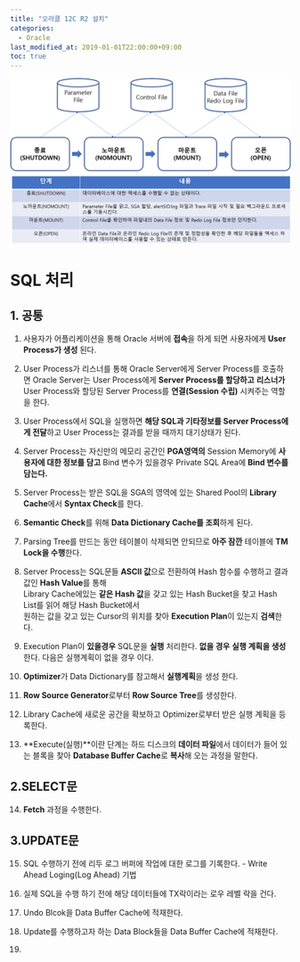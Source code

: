 ```yaml
---
title: "오라클 12C R2 설치"
categories: 
  - Oracle
last_modified_at: 2019-01-01T22:00:00+09:00
toc: true
---
```


![시작과 종료](/assets/images/startup.png "Optional title")

# SQL 처리
## 1. 공통
1. 사용자가 어플리케이션을 통해 Oracle 서버에 **접속**을 하게 되면 사용자에게 **User Process가 생성** 된다.

2. User Process가 리스너를 통해 Oracle Server에게 Server Process를 호출하면 Oracle Server는 User Process에게 **Server Process를 할당하고** 
   **리스너가** User Process와 할당된 Server Process를 **연결(Session 수립)** 시켜주는 역할을 한다.

3. User Process에서 SQL을 실행하면 **해당 SQL과 기타정보를 Server Process에게 전달**하고 User Process는 결과를 받을 때까지 대기상태가 된다.

4. Server Process는 자신만의 메모리 공간인 **PGA영역의** Session Memory에 **사용자에 대한 정보를 담고** Bind 변수가 있을경우 Private SQL Area에 **Bind 변수를 담는다.**

5. Server Process는 받은 SQL을 SGA의 영역에 있는 Shared Pool의 **Library Cache**에서 **Syntax Check**를 한다.

6. **Semantic Check**를 위해 **Data Dictionary Cache를 조회**하게 된다. 

7. Parsing Tree를 만드는 동안 테이블이 삭제되면 안되므로 **아주 잠깐** 테이블에 **TM Lock을 수행**한다.

8. Server Process는 SQL문들 **ASCII 값**으로 전환하여 Hash 함수를 수행하고 결과 값인 **Hash Value**를 통해  
   Library Cache에있는 **같은 Hash 값**을 갖고 있는 Hash Bucket을 찾고 Hash List를 읽어 해당 Hash Bucket에서   
   원하는 값을 갖고 있는 Cursor의 위치를 찾아 **Execution Plan**이 있는지 **검색**한다. 

9. Execution Plan이 **있을경우** SQL문을 **실행** 처리한다. **없을 경우** **실행 계획을 생성**한다. 다음은 실행계획이 없을 경우 이다.

10. **Optimizer**가 Data Dictionary를 참고해서 **실행계획**을 생성 한다.

11. **Row Source Generator**로부터 **Row Source Tree**를 생성한다.

12. Library Cache에 새로운 공간을 확보하고 Optimizer로부터 받은 실행 계획을 등록한다.

13. **Execute(실행)**이란 단계는 하드 디스크의 **데이터 파일**에서 데이터가 들어 있는 블록을 찾아 **Database Buffer Cache**로 **복사**해 오는 과정을 말한다.

## 2.SELECT문

14. **Fetch** 과정을 수행한다.

## 3.UPDATE문

15. SQL 수행하기 전에 리두 로그 버퍼에 작업에 대한 로그를 기록한다. - Write Ahead Loging(Log Ahead) 기법 

16. 실제 SQL을 수행 하기 전에 해당 데이터들에 TX락이라는 로우 레벨 락을 건다.

17.  Undo Blcok을 Data Buffer Cache에 적재한다.

18. Update를 수행하고자 하는 Data Block들을 Data Buffer Cache에 적재한다.

19.  

